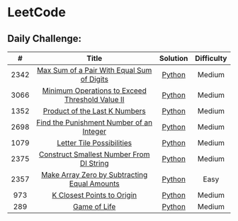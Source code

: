 # LeetCode
## Daily Challenge:
| # | Title | Solution | Difficulty |
|:-:|:-----:|:--------:|:----------:|
| 2342 | [Max Sum of a Pair With Equal Sum of Digits](https://leetcode.com/problems/max-sum-of-a-pair-with-equal-sum-of-digits/description/) | [Python](https://github.com/VaidishaMehta/LeetCode/blob/main/Daily%20Challenge/2342_MaxSumOfAPairWithEqualSumOfDigits.py/) | Medium |
| 3066 | [Minimum Operations to Exceed Threshold Value II](https://leetcode.com/problems/minimum-operations-to-exceed-threshold-value-ii/description/) | [Python](https://github.com/VaidishaMehta/LeetCode/blob/main/Daily%20Challenge/3066_MinimumOperationsToExceedThresholdValueII.py) | Medium |
| 1352 | [Product of the Last K Numbers](https://leetcode.com/problems/product-of-the-last-k-numbers/description/) | [Python](https://github.com/VaidishaMehta/LeetCode/blob/main/Daily%20Challenge/1352_ProductOfTheLastKNumbers.py) | Medium |
| 2698 | [Find the Punishment Number of an Integer](https://leetcode.com/problems/find-the-punishment-number-of-an-integer/description/) | [Python](https://github.com/VaidishaMehta/LeetCode/blob/main/Daily%20Challenge/2698_FindThePunishmentNumberOfAnInteger.py) | Medium |
| 1079 | [Letter Tile Possibilities](https://leetcode.com/problems/letter-tile-possibilities/description/) | [Python](https://github.com/VaidishaMehta/LeetCode/blob/main/Daily%20Challenge/1079_LetterTilePossibilities.py) | Medium |
| 2375 | [Construct Smallest Number From DI String](https://leetcode.com/problems/construct-smallest-number-from-di-string/description/) | [Python](https://github.com/VaidishaMehta/LeetCode/blob/main/Daily%20Challenge/2375_ConstructSmallestNumberFromDIString.py) | Medium |
| 2357 | [Make Array Zero by Subtracting Equal Amounts](https://leetcode.com/problems/make-array-zero-by-subtracting-equal-amounts/description/) | [Python](https://github.com/VaidishaMehta/LeetCode/blob/main/Daily%20Challenge/2357_MakeArrayZerobBySubtractingEqualAmounts.py) | Easy |
| 973 | [K Closest Points to Origin](https://leetcode.com/problems/k-closest-points-to-origin/description/) | [Python](https://github.com/VaidishaMehta/LeetCode/blob/main/Daily%20Challenge/973_KClosestPointsToOrigin.py) | Medium |
| 289 | [Game of Life](https://leetcode.com/problems/game-of-life/description/) | [Python](https://github.com/VaidishaMehta/LeetCode/blob/main/Daily%20Challenge/289_GameOfLife.py) | Medium |